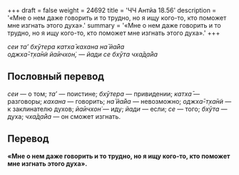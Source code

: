 +++
draft = false
weight = 24692
title = 'ЧЧ Антйа 18.56'
description = '«Мне о нем даже говорить и то трудно, но я ищу кого-то, кто поможет мне изгнать этого духа».'
summary = '«Мне о нем даже говорить и то трудно, но я ищу кого-то, кто поможет мне изгнать этого духа».'
+++

_сеи та’ бхӯтера катха̄ кахана на̄ йа̄йа  
оджха̄-т̣ха̄н̃и йа̄ичхон̇, — йади се бхӯта чха̄д̣а̄йа_

## Пословный перевод

_сеи_ — о том; _та’_ — поистине; _бхӯтера_ — привидении; _катха̄_ — разговоры; _кахана_ — говорить; _на̄_ _йа̄йа_ — невозможно; _оджха̄_\-_т̣ха̄н̃и_ — к заклинателю духов; _йа̄ичхон̇_ — иду; _йади_ — если; _се_ — того; _бхӯта_ — духа; _чха̄д̣а̄йа_ — он сможет изгнать.

## Перевод

**«Мне о нем даже говорить и то трудно, но я ищу кого-то, кто поможет мне изгнать этого духа».**
